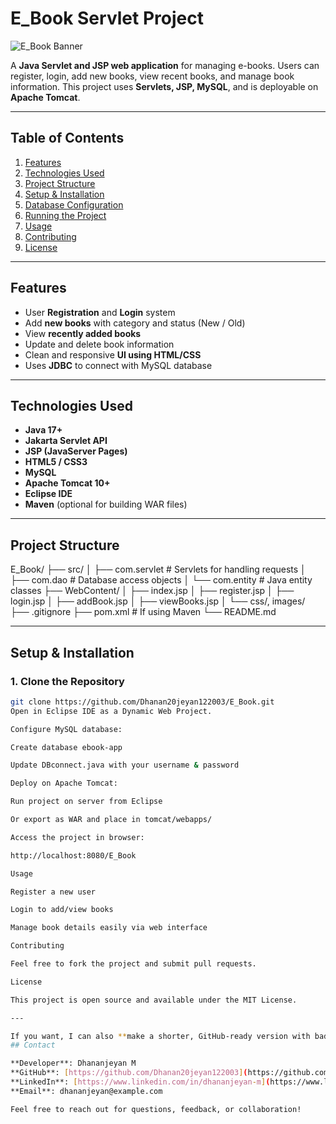 # E_Book Servlet Project

![E_Book Banner](banner-placeholder.png)  

A **Java Servlet and JSP web application** for managing e-books. Users can register, login, add new books, view recent books, and manage book information. This project uses **Servlets, JSP, MySQL**, and is deployable on **Apache Tomcat**.  

---

## Table of Contents

1. [Features](#features)  
2. [Technologies Used](#technologies-used)  
3. [Project Structure](#project-structure)  
4. [Setup & Installation](#setup--installation)  
5. [Database Configuration](#database-configuration)  
6. [Running the Project](#running-the-project)  
7. [Usage](#usage)  
8. [Contributing](#contributing)  
9. [License](#license)  

---

## Features

- User **Registration** and **Login** system  
- Add **new books** with category and status (New / Old)  
- View **recently added books**  
- Update and delete book information  
- Clean and responsive **UI using HTML/CSS**  
- Uses **JDBC** to connect with MySQL database  

---

## Technologies Used

- **Java 17+**  
- **Jakarta Servlet API**  
- **JSP (JavaServer Pages)**  
- **HTML5 / CSS3**  
- **MySQL**  
- **Apache Tomcat 10+**  
- **Eclipse IDE**  
- **Maven** (optional for building WAR files)  

---

## Project Structure

E_Book/
├── src/
│ ├── com.servlet # Servlets for handling requests
│ ├── com.dao # Database access objects
│ └── com.entity # Java entity classes
├── WebContent/
│ ├── index.jsp
│ ├── register.jsp
│ ├── login.jsp
│ ├── addBook.jsp
│ ├── viewBooks.jsp
│ └── css/, images/
├── .gitignore
├── pom.xml # If using Maven
└── README.md



---

## Setup & Installation

### 1. Clone the Repository
```bash
git clone https://github.com/Dhanan20jeyan122003/E_Book.git
Open in Eclipse IDE as a Dynamic Web Project.

Configure MySQL database:

Create database ebook-app

Update DBconnect.java with your username & password

Deploy on Apache Tomcat:

Run project on server from Eclipse

Or export as WAR and place in tomcat/webapps/

Access the project in browser:

http://localhost:8080/E_Book

Usage

Register a new user

Login to add/view books

Manage book details easily via web interface

Contributing

Feel free to fork the project and submit pull requests.

License

This project is open source and available under the MIT License.

---

If you want, I can also **make a shorter, GitHub-ready version with badges and project screenshot placeholders** to look more professional. Do you want me to do that?
## Contact

**Developer**: Dhananjeyan M  
**GitHub**: [https://github.com/Dhanan20jeyan122003](https://github.com/Dhanan20jeyan122003)  
**LinkedIn**: [https://www.linkedin.com/in/dhananjeyan-m](https://www.linkedin.com/in/dhananjeyan-m)  
**Email**: dhananjeyan@example.com  

Feel free to reach out for questions, feedback, or collaboration!
